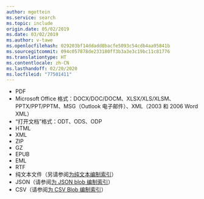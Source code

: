 ```yaml
---
author: mgottein
ms.service: search
ms.topic: include
origin.date: 05/02/2019
ms.date: 03/02/2019
ms.author: v-tawe
ms.openlocfilehash: 029203bf14ddadd8bacfe5093c54cdb4aa95841b
ms.sourcegitcommit: 094c057878de233180ff3b3a3e3c19bc11c81776
ms.translationtype: HT
ms.contentlocale: zh-CN
ms.lasthandoff: 02/20/2020
ms.locfileid: "77501411"
---
```

* PDF
* Microsoft Office 格式：DOCX/DOC/DOCM、XLSX/XLS/XLSM、PPTX/PPT/PPTM、MSG（Outlook 电子邮件）、XML（2003 和 2006 Word XML）
* “打开文档”格式：ODT、ODS、ODP  
* HTML
* XML
* ZIP
* GZ
* EPUB
* EML
* RTF
* 纯文本文件（另请参阅[为纯文本编制索引](../articles/search/search-howto-indexing-azure-blob-storage.md#IndexingPlainText)）
* JSON（请参阅[为 JSON blob 编制索引](../articles/search/search-howto-index-json-blobs.md)）
* CSV（请参阅[为 CSV Blob 编制索引](../articles/search/search-howto-index-csv-blobs.md)）